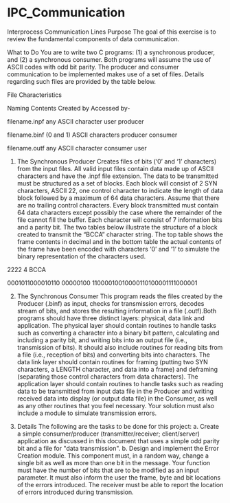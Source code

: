 # IPC_Communication
 Interprocess Communication Lines
 Purpose
The goal of this exercise is to review the fundamental components of data communication.

What to Do
You are to write two C programs: (1) a synchronous producer, and (2) a synchronous consumer. Both programs will assume the use of ASCII codes with odd bit parity. The producer and consumer communication to be implemented makes use of a set of files. Details regarding such files are provided by the table below.

File Characteristics

Naming	Contents	Created by	Accessed by-

filename.inpf	any ASCII character	user	producer

filename.binf	(0 and 1) ASCII characters	producer	consumer

filename.outf	any ASCII character	consumer	user


1. The Synchronous Producer
Creates files of bits (‘0’ and ‘1’ characters) from the input files. All valid input files contain data made up of ASCII characters and have the .inpf file extension. The data to be transmitted must be structured as a set of blocks. Each block will consist of 2 SYN characters, ASCII 22, one control character to indicate the length of data block followed by a maximum of 64 data characters. Assume that there are no trailing control characters. Every block transmitted must contain 64 data characters except possibly the case where the remainder of the file cannot fill the buffer. Each character will consist of 7 information bits and a parity bit. The two tables below illustrate the structure of a block created to transmit the “BCCA” character string. The top table shows the frame contents in decimal and in the bottom table the actual contents of the frame have been encoded with characters ‘0’ and ‘1’ to simulate the binary representation of the characters used.

2222	4	BCCA

0001011000010110	00000100	11000010010000110100001111000001 

2. The Synchronous Consumer
This program reads the files created by the Producer (.binf) as input, checks for transmission errors, decodes stream of bits, and stores the resulting information in a file (.outf).Both programs should have three distinct layers: physical, data link and application. The physical layer should contain routines to handle tasks such as converting a character into a binary bit pattern, calculating and including a parity bit, and writing bits into an output file (i.e., transmission of bits). It should also include routines for reading bits from a file (i.e., reception of bits) and converting bits into characters. The data link layer should contain routines for framing (putting two SYN characters, a LENGTH character, and data into a frame) and deframing (separating those control characters from data characters). The application layer should contain routines to handle tasks such as reading data to be transmitted from input data file in the Producer and writing received data into display (or output data file) in the Consumer, as well as any other routines that you feel necessary.  Your solution must also include a module to simulate transmission errors. 

3. Details
The following are the tasks to be done for this project:
a.	Create a simple consumer/producer (transmitter/receiver; client/server) application as discussed in this document that uses a simple odd parity bit and a file for "data transmission". 
b.	Design and implement the Error Creation module. This component must, in a random way, change a single bit as well as more than one bit in the message. Your function must have the number of bits that are to be modified as an input parameter. It must also inform the user the frame, byte and bit locations of the errors introduced. The receiver must be able to report the location of errors introduced during transmission.

